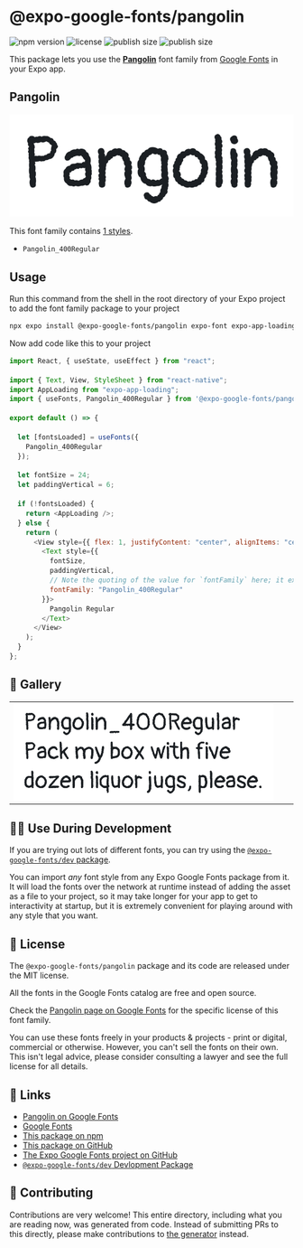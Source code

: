 # @expo-google-fonts/pangolin

![npm version](https://flat.badgen.net/npm/v/@expo-google-fonts/pangolin)
![license](https://flat.badgen.net/github/license/expo/google-fonts)
![publish size](https://flat.badgen.net/packagephobia/install/@expo-google-fonts/pangolin)
![publish size](https://flat.badgen.net/packagephobia/publish/@expo-google-fonts/pangolin)

This package lets you use the [**Pangolin**](https://fonts.google.com/specimen/Pangolin) font family from [Google Fonts](https://fonts.google.com/) in your Expo app.

## Pangolin

![Pangolin](./font-family.png)

This font family contains [1 styles](#-gallery).

- `Pangolin_400Regular`

## Usage

Run this command from the shell in the root directory of your Expo project to add the font family package to your project

```sh
npx expo install @expo-google-fonts/pangolin expo-font expo-app-loading
```

Now add code like this to your project

```js
import React, { useState, useEffect } from "react";

import { Text, View, StyleSheet } from "react-native";
import AppLoading from "expo-app-loading";
import { useFonts, Pangolin_400Regular } from '@expo-google-fonts/pangolin';

export default () => {

  let [fontsLoaded] = useFonts({
    Pangolin_400Regular
  });

  let fontSize = 24;
  let paddingVertical = 6;

  if (!fontsLoaded) {
    return <AppLoading />;
  } else {
    return (
      <View style={{ flex: 1, justifyContent: "center", alignItems: "center" }}>
        <Text style={{
          fontSize,
          paddingVertical,
          // Note the quoting of the value for `fontFamily` here; it expects a string!
          fontFamily: "Pangolin_400Regular"
        }}>
          Pangolin Regular
        </Text>
      </View>
    );
  }
};
```

## 🔡 Gallery


||||
|-|-|-|
|![Pangolin_400Regular](./Pangolin_400Regular.ttf.png)||||


## 👩‍💻 Use During Development

If you are trying out lots of different fonts, you can try using the [`@expo-google-fonts/dev` package](https://github.com/expo/google-fonts/tree/master/font-packages/dev#readme).

You can import _any_ font style from any Expo Google Fonts package from it. It will load the fonts over the network at runtime instead of adding the asset as a file to your project, so it may take longer for your app to get to interactivity at startup, but it is extremely convenient for playing around with any style that you want.


## 📖 License

The `@expo-google-fonts/pangolin` package and its code are released under the MIT license.

All the fonts in the Google Fonts catalog are free and open source.

Check the [Pangolin page on Google Fonts](https://fonts.google.com/specimen/Pangolin) for the specific license of this font family.

You can use these fonts freely in your products & projects - print or digital, commercial or otherwise. However, you can't sell the fonts on their own. This isn't legal advice, please consider consulting a lawyer and see the full license for all details.

## 🔗 Links

- [Pangolin on Google Fonts](https://fonts.google.com/specimen/Pangolin)
- [Google Fonts](https://fonts.google.com/)
- [This package on npm](https://www.npmjs.com/package/@expo-google-fonts/pangolin)
- [This package on GitHub](https://github.com/expo/google-fonts/tree/master/font-packages/pangolin)
- [The Expo Google Fonts project on GitHub](https://github.com/expo/google-fonts)
- [`@expo-google-fonts/dev` Devlopment Package](https://github.com/expo/google-fonts/tree/master/font-packages/dev)

## 🤝 Contributing

Contributions are very welcome! This entire directory, including what you are reading now, was generated from code. Instead of submitting PRs to this directly, please make contributions to [the generator](https://github.com/expo/google-fonts/tree/master/packages/generator) instead.
